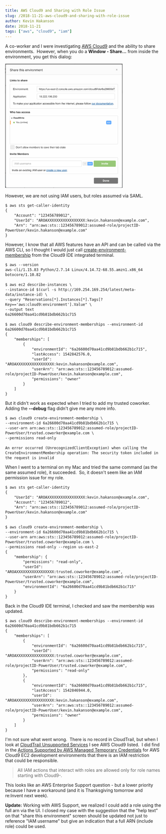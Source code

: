 ```yaml
---
title: AWS Cloud9 and Sharing with Role Issue
slug: /2018-11-21-aws-cloud9-and-sharing-with-role-issue
author: Kevin Hakanson
date: 2018-11-21
tags: ["aws", "cloud9", "iam"]
---
```

A co-worker and I were investigating [AWS Cloud9](https://aws.amazon.com/cloud9/) and the ability to share environments.  However, when you do a **Window - Share...** from inside the environment, you get this dialog:

![Cloud9 Dialog](images/pastedImage_3.png)

However, we are not using IAM users, but roles assumed via SAML.

```console
$ aws sts get-caller-identity
{
    "Account": "123456789012",
    "UserId": "AROAXXXXXXXXXXXXXXXXX:kevin.hakanson@example.com",
    "Arn": "arn:aws:sts::123456789012:assumed-role/projectID-PowerUser/kevin.hakanson@example.com"
}
```

However, I know that all AWS features have an API and can be called via the AWS CLI, so I thought I would just call [create-environment-membership](https://docs.aws.amazon.com/cli/latest/reference/cloud9/create-environment-membership.html) from the Cloud9 IDE integrated terminal.

```console
$ aws --version
aws-cli/1.15.83 Python/2.7.14 Linux/4.14.72-68.55.amzn1.x86_64 botocore/1.10.82

$ aws ec2 describe-instances \
--instance-id $(curl -s http://169.254.169.254/latest/meta-data/instance-id) \
--query "Reservations[*].Instances[*].Tags[?Key=='aws:cloud9:environment'].Value" \
--output text
6a26600d70aa41cd9b81bdb662b1c715

$ aws cloud9 describe-environment-memberships --environment-id 6a26600d70aa41cd9b81bdb662b1c715
{
    "memberships": [
        {
            "environmentId": "6a26600d70aa41cd9b81bdb662b1c715", 
            "lastAccess": 1542842576.0, 
            "userId": "AROAXXXXXXXXXXXXXXXXX:kevin.hakanson@example.com", 
            "userArn": "arn:aws:sts::123456789012:assumed-role/projectID-PowerUser/kevin.hakanson@example.com", 
            "permissions": "owner"
        }
    ]
}
```

But it didn't work as expected when I tried to add my trusted coworker. Adding the **\--debug** flag didn't give me any more info.

```console
$ aws cloud9 create-environment-membership \
--environment-id 6a26600d70aa41cd9b81bdb662b1c715 \
--user-arn arn:aws:sts::123456789012:assumed-role/projectID-PowerUser/trusted.coworker@example.com \
--permissions read-only

An error occurred (UnrecognizedClientException) when calling the CreateEnvironmentMembership operation: The security token included in the request is invalid
```

When I went to a terminal on my Mac and tried the same command (as the same assumed role), it succeeded.  So, it doesn't seem like an IAM permission issue for my role.

```console
$ aws sts get-caller-identity
{
    "UserId": "AROAXXXXXXXXXXXXXXXXX:kevin.hakanson@example.com",
    "Account": "123456789012",
    "Arn": "arn:aws:sts::123456789012:assumed-role/projectID-PowerUser/kevin.hakanson@example.com"
}

$ aws cloud9 create-environment-membership \
--environment-id 6a26600d70aa41cd9b81bdb662b1c715 \
--user-arn arn:aws:sts::123456789012:assumed-role/projectID-PowerUser/trusted.coworker@example.com \
--permissions read-only --region us-east-2
{
    "membership": {
        "permissions": "read-only",
        "userId": "AROAXXXXXXXXXXXXXXXXX:trusted.coworker@example.com",
        "userArn": "arn:aws:sts::123456789012:assumed-role/projectID-PowerUser/trusted.coworker@example.com",
        "environmentId": "6a26600d70aa41cd9b81bdb662b1c715"
    }
}
```

Back in the Cloud9 IDE terminal, I checked and saw the membership was updated.

```console
$ aws cloud9 describe-environment-memberships --environment-id 6a26600d70aa41cd9b81bdb662b1c715
{
    "memberships": [
        {
            "environmentId": "6a26600d70aa41cd9b81bdb662b1c715",
            "userId": "AROAXXXXXXXXXXXXXXXXX:trusted.coworker@example.com",
            "userArn": "arn:aws:sts::123456789012:assumed-role/projectID-PowerUser/trusted.coworker@example.com",
            "permissions": "read-only"
        },
        {
            "environmentId": "6a26600d70aa41cd9b81bdb662b1c715",
            "lastAccess": 1542846944.0,
            "userId": "AROAXXXXXXXXXXXXXXXXX:kevin.hakanson@example.com",
            "userArn": "arn:aws:sts::123456789012:assumed-role/projectID-PowerUser/kevin.hakanson@example.com",
            "permissions": "owner"
        }
    ]
}
```

I'm not sure what went wrong.  There is no record in CloudTrail, but when I look at [CloudTrail Unsupported Services](https://docs.aws.amazon.com/awscloudtrail/latest/userguide/cloudtrail-unsupported-aws-services.html) I see AWS Cloud9 listed.  I did find in the [Actions Supported by AWS Managed Temporary Credentials](https://docs.aws.amazon.com/cloud9/latest/user-guide/auth-and-access-control.html#auth-and-access-control-temporary-managed-credentials-supported) for AWS Cloud9 EC2 development environments that there is an IAM restriction that could be responsible.

> All IAM actions that interact with roles are allowed only for role names starting with Cloud9-.

This looks like an AWS Enterprise Support question - but a lower priority because I have a workaround (and it is Thanksgiving tomorrow and re:Invent next week).

**Update:**  Working with AWS Support, we realized I could add a role using the full arn via the UI. I closed my case with the suggestion that the "help text" on that "share this environment" screen should  be updated not just to reference "IAM username" but give an indication that a full ARN (include role) could be used.